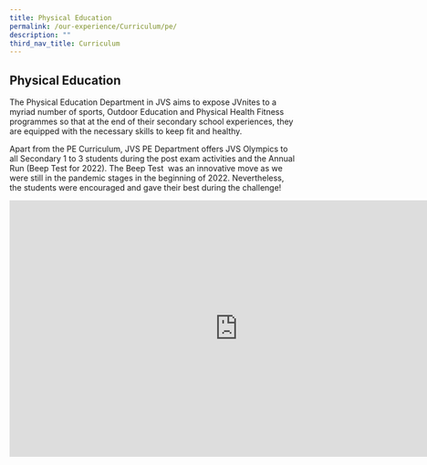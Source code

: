 ```yaml
---
title: Physical Education
permalink: /our-experience/Curriculum/pe/
description: ""
third_nav_title: Curriculum
---
```

## Physical Education

The Physical Education Department in JVS aims to expose JVnites to a myriad number of sports, Outdoor Education and Physical Health Fitness programmes so that at the end of their secondary school experiences, they are equipped with the necessary skills to keep fit and healthy.

Apart from the PE Curriculum, JVS PE Department offers JVS Olympics to all Secondary 1 to 3 students during the post exam activities and the Annual Run (Beep Test for 2022). The Beep Test&nbsp; was an innovative move as we were still in the pandemic stages in the beginning of 2022. Nevertheless, the students were encouraged and gave their best during the challenge!
<iframe allowfullscreen="true" height="450" width="800" frameborder="0" src="https://docs.google.com/presentation/d/e/2PACX-1vTuuI7B4R9SDdxBgjX-kyx_P8p--z93iKIThnseZjBUXFOMi8ucrvD5SusxZHOlZwgQLi3x75JrivYH/embed?start=false&amp;loop=false&amp;delayms=3000"></iframe>
